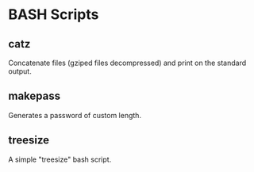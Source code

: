 # BASH Scripts

## catz
Concatenate files (gziped files decompressed) and print on the standard output.

## makepass
Generates a password of custom length.

## treesize
A simple "treesize" bash script.

